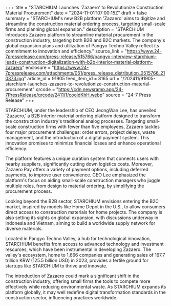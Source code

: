 +++
title = "STARCHIUM Launches 'Zazaero' to Revolutionize Construction Material Procurement"
date = "2024-11-01T07:00:15Z"
draft = false
summary = "STARCHIUM's new B2B platform 'Zazaero' aims to digitize and streamline the construction material ordering process, targeting small-scale firms and planning global expansion."
description = "STARCHIUM introduces Zazaero platform to streamline material procurement in the construction industry, targeting both B2B and B2C markets. The company's global expansion plans and utilization of Pangyo Techno Valley reflect its commitment to innovation and efficiency."
source_link = "https://www.24-7pressrelease.com/press-release/515766/pangyo-interview-starchium-leads-construction-digitalization-with-b2b-interior-material-platform-zazaero"
enclosure = "https://www.24-7pressrelease.com/attachments/051/press_release_distribution_0515766_210373.jpg"
article_id = 91905
feed_item_id = 8165
url = "/202411/91905-starchium-launches-zazaero-to-revolutionize-construction-material-procurement"
qrcode = "https://cdn.newsramp.app/24-7PressRelease/qrcode/2411/1/cooldKhH.webp"
source = "24-7 Press Release"
+++

<p>STARCHIUM, under the leadership of CEO JeongWan Lee, has unveiled 'Zazaero,' a B2B interior material ordering platform designed to transform the construction industry's traditional analog processes. Targeting small-scale construction firms with fewer than five employees, Zazaero tackles four major procurement challenges: order errors, project delays, waste management, and the introduction of a digital payment system. This innovation promises to minimize financial losses and enhance operational efficiency.</p><p>The platform features a unique curation system that connects users with nearby suppliers, significantly cutting down logistics costs. Moreover, Zazaero Pay offers a variety of payment options, including deferred payments, to improve user convenience. CEO Lee emphasized the platform's focus on aiding small-scale construction managers who juggle multiple roles, from design to material ordering, by simplifying the procurement process.</p><p>Looking beyond the B2B sector, STARCHIUM envisions entering the B2C market, inspired by models like Home Depot in the U.S., to allow consumers direct access to construction materials for home projects. The company is also setting its sights on global expansion, with discussions underway in Indonesia and Vietnam, aiming to build a worldwide supply network for diverse materials.</p><p>Located in Pangyo Techno Valley, a hub for technological innovation, STARCHIUM benefits from access to advanced technology and investment resources, which have been instrumental in developing Zazaero. The valley's ecosystem, home to 1,666 companies and generating sales of 167.7 trillion KRW (125.5 billion USD) in 2023, provides a fertile ground for startups like STARCHIUM to thrive and innovate.</p><p>The introduction of Zazaero could mark a significant shift in the construction industry, offering small firms the tools to compete more effectively while reducing environmental waste. As STARCHIUM expands its platform globally, it may well redefine digital transformation standards in the construction sector, influencing practices worldwide.</p>